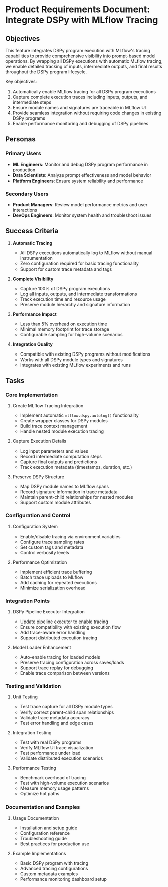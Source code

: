 # Product Requirements Document: Integrate DSPy with MLflow Tracing

## Objectives

This feature integrates DSPy program execution with MLflow's tracing capabilities to provide comprehensive visibility into prompt-based model operations. By wrapping all DSPy executions with automatic MLflow tracing, we enable detailed tracking of inputs, intermediate outputs, and final results throughout the DSPy program lifecycle.

Key objectives:
1. Automatically enable MLflow tracing for all DSPy program executions
2. Capture complete execution traces including inputs, outputs, and intermediate steps
3. Ensure module names and signatures are traceable in MLflow UI
4. Provide seamless integration without requiring code changes in existing DSPy programs
5. Enable performance monitoring and debugging of DSPy pipelines

## Personas

### Primary Users
- **ML Engineers**: Monitor and debug DSPy program performance in production
- **Data Scientists**: Analyze prompt effectiveness and model behavior
- **Platform Engineers**: Ensure system reliability and performance

### Secondary Users
- **Product Managers**: Review model performance metrics and user interactions
- **DevOps Engineers**: Monitor system health and troubleshoot issues

## Success Criteria

1. **Automatic Tracing**
   - All DSPy executions automatically log to MLflow without manual instrumentation
   - Zero configuration required for basic tracing functionality
   - Support for custom trace metadata and tags

2. **Complete Visibility**
   - Capture 100% of DSPy program executions
   - Log all inputs, outputs, and intermediate transformations
   - Track execution time and resource usage
   - Preserve module hierarchy and signature information

3. **Performance Impact**
   - Less than 5% overhead on execution time
   - Minimal memory footprint for trace storage
   - Configurable sampling for high-volume scenarios

4. **Integration Quality**
   - Compatible with existing DSPy programs without modifications
   - Works with all DSPy module types and signatures
   - Integrates with existing MLflow experiments and runs

## Tasks

### Core Implementation
1. Create MLflow Tracing Integration
   - Implement automatic `mlflow.dspy.autolog()` functionality
   - Create wrapper classes for DSPy modules
   - Build trace context management
   - Handle nested module execution tracing

2. Capture Execution Details
   - Log input parameters and values
   - Record intermediate computation steps
   - Capture final outputs and predictions
   - Track execution metadata (timestamps, duration, etc.)

3. Preserve DSPy Structure
   - Map DSPy module names to MLflow spans
   - Record signature information in trace metadata
   - Maintain parent-child relationships for nested modules
   - Support custom module attributes

### Configuration and Control
1. Configuration System
   - Enable/disable tracing via environment variables
   - Configure trace sampling rates
   - Set custom tags and metadata
   - Control verbosity levels

2. Performance Optimization
   - Implement efficient trace buffering
   - Batch trace uploads to MLflow
   - Add caching for repeated executions
   - Minimize serialization overhead

### Integration Points
1. DSPy Pipeline Executor Integration
   - Update pipeline executor to enable tracing
   - Ensure compatibility with existing execution flow
   - Add trace-aware error handling
   - Support distributed execution tracing

2. Model Loader Enhancement
   - Auto-enable tracing for loaded models
   - Preserve tracing configuration across saves/loads
   - Support trace replay for debugging
   - Enable trace comparison between versions

### Testing and Validation
1. Unit Testing
   - Test trace capture for all DSPy module types
   - Verify correct parent-child span relationships
   - Validate trace metadata accuracy
   - Test error handling and edge cases

2. Integration Testing
   - Test with real DSPy programs
   - Verify MLflow UI trace visualization
   - Test performance under load
   - Validate distributed execution scenarios

3. Performance Testing
   - Benchmark overhead of tracing
   - Test with high-volume execution scenarios
   - Measure memory usage patterns
   - Optimize hot paths

### Documentation and Examples
1. Usage Documentation
   - Installation and setup guide
   - Configuration reference
   - Troubleshooting guide
   - Best practices for production use

2. Example Implementations
   - Basic DSPy program with tracing
   - Advanced tracing configurations
   - Custom metadata examples
   - Performance monitoring dashboard setup